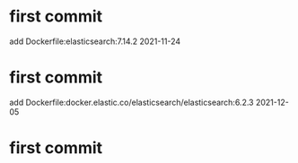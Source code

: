 # first commit
add Dockerfile:elasticsearch:7.14.2 2021-11-24
# first commit
add Dockerfile:docker.elastic.co/elasticsearch/elasticsearch:6.2.3 2021-12-05
# first commit
